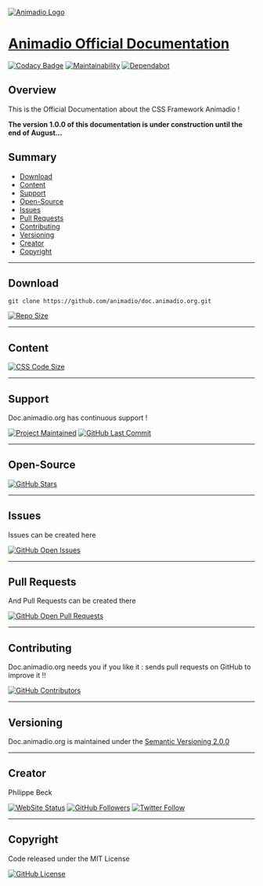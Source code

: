 [![Animadio Logo](https://animadio.org/img/logo.png)](https://doc.animadio.org)
# [Animadio Official Documentation](https://doc.animadio.org)

[![Codacy Badge](https://api.codacy.com/project/badge/Grade/767b5613660d45f8903883a96c581816)](https://www.codacy.com/app/Animadio/doc.animadio.org?utm_source=github.com&amp;utm_medium=referral&amp;utm_content=animadio/doc.animadio.org&amp;utm_campaign=Badge_Grade)
[![Maintainability](https://api.codeclimate.com/v1/badges/5b50d3da75163a2374ef/maintainability)](https://codeclimate.com/github/animadio/doc.animadio.org/maintainability)
[![Dependabot](https://badgen.net/dependabot/dependabot/dependabot-core/?icon=dependabot)](https://github.com/animadio/doc.animadio.org/graphs/contributors)

## Overview

This is the Official Documentation about the CSS Framework Animadio !

**The version 1.0.0 of this documentation is under construction until the end of August...**

## Summary

-   [Download](#download)  
-   [Content](#content)  
-   [Support](#support)  
-   [Open-Source](#open-source)  
-   [Issues](#issues)  
-   [Pull Requests](#pull-requests)  
-   [Contributing](#contributing)  
-   [Versioning](#versioning)  
-   [Creator](#creator)  
-   [Copyright](#copyright)  

---

## Download

`git clone https://github.com/animadio/doc.animadio.org.git`  
  
[![Repo Size](https://img.shields.io/github/repo-size/animadio/doc.animadio.org.svg?label=Repo+Size)](https://github.com/animadio/doc.animadio.org/tree/master)

---

## Content

[![CSS Code Size](https://img.shields.io/github/languages/code-size/animadio/doc.animadio.org.svg?label=Code+Size)](https://github.com/animadio/doc.animadio.org/tree/master)

---

## Support

Doc.animadio.org has continuous support !

[![Project Maintained](https://img.shields.io/maintenance/yes/2019.svg?label=Maintained)](https://github.com/animadio/doc.animadio.org)
[![GitHub Last Commit](https://img.shields.io/github/last-commit/animadio/doc.animadio.org.svg?label=Last+Commit)](https://github.com/animadio/doc.animadio.org/commits/master)

---

## Open-Source

[![GitHub Stars](https://img.shields.io/github/stars/animadio/doc.animadio.org.svg?label=GitHub+:+Animadio.org+|+Stars)](https://github.com/animadio/doc.animadio.org)

---

## Issues

Issues can be created here

[![GitHub Open Issues](https://img.shields.io/github/issues/animadio/doc.animadio.org.svg?label=Issues)](https://github.com/animadio/doc.animadio.org/issues)

---

## Pull Requests

And Pull Requests can be created there

[![GitHub Open Pull Requests](https://img.shields.io/github/issues-pr/animadio/doc.animadio.org.svg?label=Pull+Requests)](https://github.com/animadio/doc.animadio.org/pulls)

---

## Contributing

Doc.animadio.org needs you if you like it : sends pull requests on GitHub to improve it !!

[![GitHub Contributors](https://img.shields.io/github/contributors/animadio/doc.animadio.org.svg?label=Contributors)](https://github.com/animadio/doc.animadio.org/graphs/contributors)

---

## Versioning

Doc.animadio.org is maintained under the [Semantic Versioning 2.0.0](https://semver.org)

---

## Creator

Philippe Beck

[![WebSite Status](https://img.shields.io/website-up-down-green-red/https/philippebeck.net.svg?label=https://philippebeck.net)](https://philippebeck.net)
[![GitHub Followers](https://img.shields.io/github/followers/philippebeck.svg?label=GitHub+:+philippebeck+|+Followers)](https://github.com/philippebeck)
[![Twitter Follow](https://badgen.net/twitter/follow/philippepjbeck)](https://twitter.com/philippepjbeck)

---

## Copyright

Code released under the MIT License

[![GitHub License](https://img.shields.io/github/license/animadio/doc.animadio.org.svg?label=License)](https://github.com/animadio/doc.animadio.org/blob/master/LICENSE)
